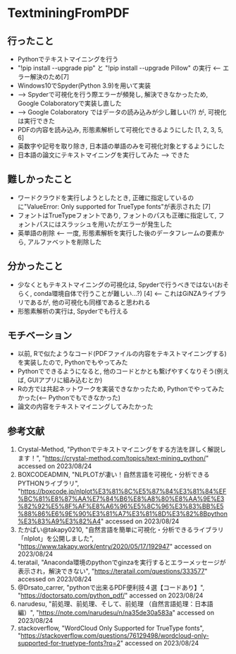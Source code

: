 # TextminingFromPDF
## 行ったこと
* Pythonでテキストマイニングを行う
* "!pip install --upgrade pip" と "!pip install --upgrade Pillow" の実行 <-- エラー解決のため[7]
* Windows10でSpyder(Python 3.9)を用いて実装
* --> Spyderで可視化を行う際エラーが頻発し, 解決できなかったため, Google Colaboratoryで実装し直した
* --> Google Colaboratory ではデータの読み込みが少し難しい(?) が, 可視化は実行できた
* PDFの内容を読み込み, 形態素解析して可視化できるようにした [1, 2, 3, 5, 6]
* 英数字や記号を取り除き, 日本語の単語のみを可視化対象とするようにした
* 日本語の論文にテキストマイニングを実行してみた --> できた

## 難しかったこと
* ワードクラウドを実行しようとしたとき, 正確に指定しているのに"ValueError: Only supported for TrueType fonts"が表示された [7]
* フォントはTrueTypeフォントであり, フォントのパスも正確に指定して, フォントパスにはスラッシュを用いたがエラーが発生した
* 英単語の削除 <-- 一度, 形態素解析を実行した後のデータフレームの要素から, アルファベットを削除した

## 分かったこと
* 少なくともテキストマイニングの可視化は, Spyderで行うべきではない(おそらく, conda環境自体で行うことが難しい...?) [4] <-- これはGiNZAライブラリであるが, 他の可視化も同様であると思われる
* 形態素解析の実行は, Spyderでも行える

## モチベーション
* 以前, Rで似たようなコード(PDFファイルの内容をテキストマイニングする)を実装したので, Pythonでもやってみた
* Pythonでできるようになると, 他のコードとかとも繋げやすくなりそう(例えば, GUIアプリに組み込むとか)
* Rの方では共起ネットワークを実装できなかったため, Pythonでやってみたかった(<-- Pythonでもできなかった)
* 論文の内容をテキストマイニングしてみたかった

## 参考文献
1. Crystal-Method, "Pythonでテキストマイニングをする方法を詳しく解説します！", "https://crystal-method.com/topics/text-mining_python/" accessed on 2023/08/24
2. BOXCODEADMIN, "NLPLOTが凄い！自然言語を可視化・分析できるPYTHONライブラリ", "https://boxcode.jp/nlplot%E3%81%8C%E5%87%84%E3%81%84%EF%BC%81%E8%87%AA%E7%84%B6%E8%A8%80%E8%AA%9E%E3%82%92%E5%8F%AF%E8%A6%96%E5%8C%96%E3%83%BB%E5%88%86%E6%9E%90%E3%81%A7%E3%81%8D%E3%82%8Bpython%E3%83%A9%E3%82%A4" accessed on 2023/08/24
3. たかぱい@takapy0210, "自然言語を簡単に可視化・分析できるライブラリ「nlplot」を公開しました", "https://www.takapy.work/entry/2020/05/17/192947" accessed on 2023/08/24
4. teratail, "Anaconda環境のpythonでginzaを実行するとエラーメッセージが表示され，解決できない", "https://teratail.com/questions/333577" accessed on 2023/08/24
5. @Drsato_carrer, "pythonで出来るPDF便利技４選【コードあり】", "https://doctorsato.com/python_pdf/" accessed on 2023/08/24
6. narudesu, "前処理、前処理、そして、前処理 （自然言語処理：日本語編）", "https://note.com/narudesu/n/na35de30a583a" accessed on 2023/08/24
7. stackoverflow, "WordCloud Only Supported for TrueType fonts", "https://stackoverflow.com/questions/76129498/wordcloud-only-supported-for-truetype-fonts?rq=2" accessed on 2023/08/24


 
